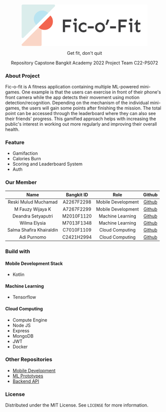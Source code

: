 <p align="center">
<img align="center" width="400" src="images/full-width.png">

<p align="center" > Get fit, don't quit </p>

</p>
<p align="center">
  Repository Capstone Bangkit Academy 2022 Project Team C22-PS072
</p>

### About Project

Fic-o-fit is A fitness application containing multiple ML-powered mini-games. One example is that the users can exercise in front of their phone's front camera while the app detects their movement using motion detection/recognition. Depending on the mechanism of the individual mini-games, the users will gain some points after finishing the mission. The total point can be accessed through the leaderboard where they can also see their friends' progress. This gamified approach helps with increasing the public's interest in working out more regularly and improving their overall health.

### Feature

- Gamifaction
- Calories Burn
- Scoring and Leaderboard System
- Auth

### Our Member

|           Name           | Bangkit ID |        Role        |                       Github                        |
| :----------------------: | :--------: | :----------------: | :-------------------------------------------------: |
|   Reski Mulud Muchamad   | A2267F2298 | Mobile Development |       [Github](https://github.com/reskimulud)       |
|     M Fauzy Wijaya K     | A7267F2299 | Mobile Development |      [Github](https://github.com/fauzywijaya)       |
|    Deandra Setyaputri    | M2010F1120 |  Machine Learning  |        [Github](https://github.com/deeandra)        |
|       Wilma Elysia       | M7013F1348 |  Machine Learning  |         [Github](https://github.com/wil-ma)         |
| Salma Shafira Khairaldin | C7010F1109 |  Cloud Computing   | [Github](https://github.com/SalmaShafiraKhairaldin) |
|       Adi Purnomo        | C2421H2994 |  Cloud Computing   |        [Github](https://github.com/medival)         |

### Build with

#### Mobile Development Stack

- Kotlin

#### Machine Learning

- Tensorflow

#### Cloud Computing

- Compute Engine
- Node JS
- Express
- MongoDB
- JWT
- Docker

### Other Repositories

- [Mobile Development](https://github.com/Fic-o-Fit/ficofit-android)
- [ML Prototypes](https://github.com/Fic-o-Fit/ficofit-ml-prototypes)
- [Backend API](https://github.com/Fic-o-Fit/ficofit-cloud)

### License

Distributed under the MIT License. See `LICENSE` for more information.
